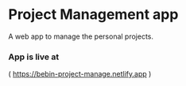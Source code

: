 # Project Management app
A web app to manage the personal projects.

### App is live at 
( https://bebin-project-manage.netlify.app )
